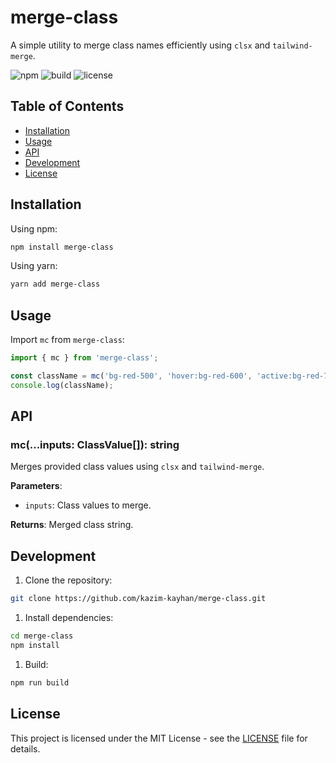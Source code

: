 # merge-class

A simple utility to merge class names efficiently using `clsx` and `tailwind-merge`.

![npm](https://img.shields.io/npm/v/merge-class) ![build](https://img.shields.io/github/workflow/status/your-username/merge-class/CI) ![license](https://img.shields.io/npm/l/merge-class)

## Table of Contents

- [Installation](#installation)
- [Usage](#usage)
- [API](#api)
- [Development](#development)
- [License](#license)

## Installation

Using npm:

```bash
npm install merge-class
```

Using yarn:

```bash
yarn add merge-class
```

## Usage

Import `mc` from `merge-class`:

```typescript
import { mc } from 'merge-class';

const className = mc('bg-red-500', 'hover:bg-red-600', 'active:bg-red-700');
console.log(className);
```

## API

### mc(...inputs: ClassValue[]): string

Merges provided class values using `clsx` and `tailwind-merge`.

**Parameters**:

- `inputs`: Class values to merge.

**Returns**: Merged class string.

## Development

1. Clone the repository:

```bash
git clone https://github.com/kazim-kayhan/merge-class.git
```

1. Install dependencies:

```bash
cd merge-class
npm install
```

1. Build:

```bash
npm run build
```

## License

This project is licensed under the MIT License - see the [LICENSE](LICENSE) file for details.
